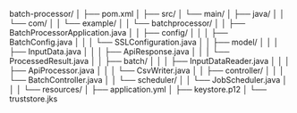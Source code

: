 batch-processor/
│
├── pom.xml
│
├── src/
│   └── main/
│       ├── java/
│       │   └── com/
│       │       └── example/
│       │           └── batchprocessor/
│       │               ├── BatchProcessorApplication.java
│       │               ├── config/
│       │               │   ├── BatchConfig.java
│       │               │   └── SSLConfiguration.java
│       │               ├── model/
│       │               │   ├── InputData.java
│       │               │   ├── ApiResponse.java
│       │               │   └── ProcessedResult.java
│       │               ├── batch/
│       │               │   ├── InputDataReader.java
│       │               │   ├── ApiProcessor.java
│       │               │   └── CsvWriter.java
│       │               ├── controller/
│       │               │   └── BatchController.java
│       │               └── scheduler/
│       │                   └── JobScheduler.java
│       │
│       └── resources/
│           ├── application.yml
│           ├── keystore.p12
│           └── truststore.jks
